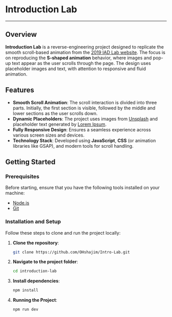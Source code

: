 # Introduction Lab

---

## Overview

**Introduction Lab** is a reverse-engineering project designed to replicate the smooth scroll-based animation from the [2019 IAD Lab website](https://2019.iad-lab.ch/). The focus is on reproducing the **S-shaped animation** behavior, where images and pop-up text appear as the user scrolls through the page. The design uses placeholder images and text, with attention to responsive and fluid animation.

## Features

- **Smooth Scroll Animation**: The scroll interaction is divided into three parts. Initially, the first section is visible, followed by the middle and lower sections as the user scrolls down.
- **Dynamic Placeholders**: The project uses images from [Unsplash](https://unsplash.com/) and placeholder text generated by [Lorem Ipsum](https://loremipsum.io/).
- **Fully Responsive Design**: Ensures a seamless experience across various screen sizes and devices.
- **Technology Stack**: Developed using **JavaScript**, **CSS** (or animation libraries like GSAP), and modern tools for scroll handling.

## Getting Started

### Prerequisites

Before starting, ensure that you have the following tools installed on your machine:

- [Node.js](https://nodejs.org/)
- [Git](https://git-scm.com/)

### Installation and Setup

Follow these steps to clone and run the project locally:

1. **Clone the repository**:

   ```bash
   git clone https://github.com/OHshajim/Intro-Lab.git
   ```

2. **Navigate to the project folder**:

    ```bash
    cd introduction-lab
    ```

3. **Install dependencies**:

    ```bash
    npm install
    ```

4. **Running the Project**:

    ```bash
    npm run dev
    ```
